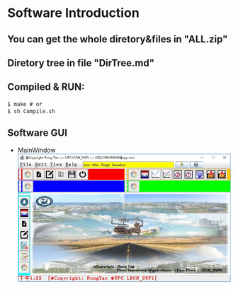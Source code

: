 # Software Introduction
## You can get the whole diretory&files in "ALL.zip"
## Diretory tree in file "DirTree.md"
## Compiled & RUN: 
```shell
$ make # or
$ sh Compile.sh
```
## Software GUI
* MainWindow
![mainwindow](resultPic/mainWindows.jpg)
